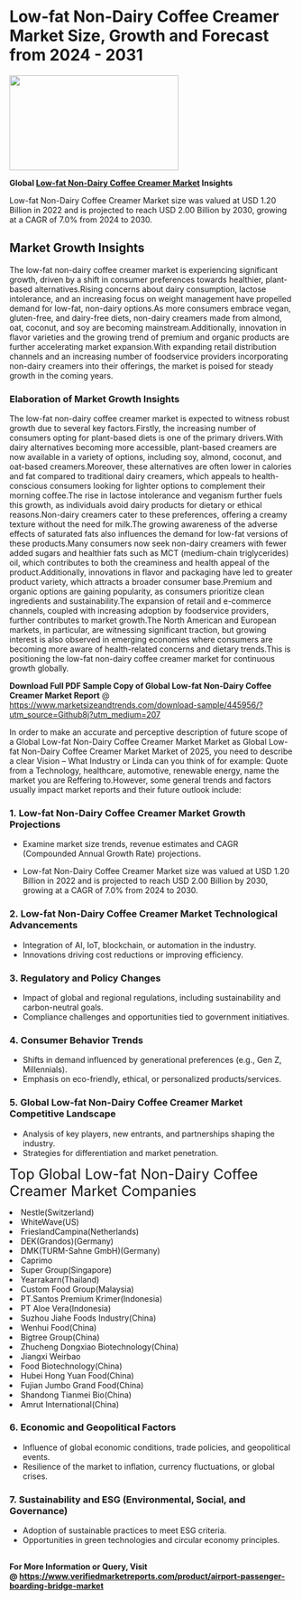 <H1>Low-fat Non-Dairy Coffee Creamer Market Size, Growth and Forecast from 2024 - 2031</H1><img class="aligncenter size-medium wp-image-584254" src="https://thirdeyenews.in/wp-content/uploads/2024/09/Global-Market-Research-300x168.jpeg" alt="" width="300" height="168" /><p><strong>Global&nbsp;<a href="https://www.marketsizeandtrends.com/download-sample/445956/?utm_source=Github8j?utm_medium=207">Low-fat Non-Dairy Coffee Creamer Market</a> Insights</strong></p><p>Low-fat Non-Dairy Coffee Creamer Market size was valued at USD 1.20 Billion in 2022 and is projected to reach USD 2.00 Billion by 2030, growing at a CAGR of 7.0% from 2024 to 2030.</p><p><h2>Market Growth Insights</h2> The low-fat non-dairy coffee creamer market is experiencing significant growth, driven by a shift in consumer preferences towards healthier, plant-based alternatives.Rising concerns about dairy consumption, lactose intolerance, and an increasing focus on weight management have propelled demand for low-fat, non-dairy options.As more consumers embrace vegan, gluten-free, and dairy-free diets, non-dairy creamers made from almond, oat, coconut, and soy are becoming mainstream.Additionally, innovation in flavor varieties and the growing trend of premium and organic products are further accelerating market expansion.With expanding retail distribution channels and an increasing number of foodservice providers incorporating non-dairy creamers into their offerings, the market is poised for steady growth in the coming years. <h3>Elaboration of Market Growth Insights</h3> The low-fat non-dairy coffee creamer market is expected to witness robust growth due to several key factors.Firstly, the increasing number of consumers opting for plant-based diets is one of the primary drivers.With dairy alternatives becoming more accessible, plant-based creamers are now available in a variety of options, including soy, almond, coconut, and oat-based creamers.Moreover, these alternatives are often lower in calories and fat compared to traditional dairy creamers, which appeals to health-conscious consumers looking for lighter options to complement their morning coffee.The rise in lactose intolerance and veganism further fuels this growth, as individuals avoid dairy products for dietary or ethical reasons.Non-dairy creamers cater to these preferences, offering a creamy texture without the need for milk.The growing awareness of the adverse effects of saturated fats also influences the demand for low-fat versions of these products.Many consumers now seek non-dairy creamers with fewer added sugars and healthier fats such as MCT (medium-chain triglycerides) oil, which contributes to both the creaminess and health appeal of the product.Additionally, innovations in flavor and packaging have led to greater product variety, which attracts a broader consumer base.Premium and organic options are gaining popularity, as consumers prioritize clean ingredients and sustainability.The expansion of retail and e-commerce channels, coupled with increasing adoption by foodservice providers, further contributes to market growth.The North American and European markets, in particular, are witnessing significant traction, but growing interest is also observed in emerging economies where consumers are becoming more aware of health-related concerns and dietary trends.This is positioning the low-fat non-dairy coffee creamer market for continuous growth globally.</p><p><span class=""><strong>Download Full PDF Sample Copy of Global Low-fat Non-Dairy Coffee Creamer Market Report</strong> @ <a href="https://www.marketsizeandtrends.com/download-sample/445956/?utm_source=Github8j?utm_medium=207" target="_blank">https://www.marketsizeandtrends.com/download-sample/445956/?utm_source=Github8j?utm_medium=207</a></span></p><p>In order to make an accurate and perceptive description of future scope of a Global&nbsp;Low-fat Non-Dairy Coffee Creamer Market Market as Global&nbsp;Low-fat Non-Dairy Coffee Creamer Market Market of 2025, you need to describe a clear Vision &ndash; What Industry or Linda can you think of for example: Quote from a Technology, healthcare, automotive, renewable energy, name the market you are Reffering to.However, some general trends and factors usually impact market reports and their future outlook include:</p><h3>1.&nbsp;<strong>Low-fat Non-Dairy Coffee Creamer Market Growth Projections</strong></h3><ul><li>Examine market size trends, revenue estimates and CAGR (Compounded Annual Growth Rate) projections.</li><li><p>Low-fat Non-Dairy Coffee Creamer Market size was valued at USD 1.20 Billion in 2022 and is projected to reach USD 2.00 Billion by 2030, growing at a CAGR of 7.0% from 2024 to 2030.</p></li></ul><h3>2.&nbsp;<strong>Low-fat Non-Dairy Coffee Creamer Market Technological Advancements</strong></h3><ul><li>Integration of AI, IoT, blockchain, or automation in the industry.</li><li>Innovations driving cost reductions or improving efficiency.</li></ul><h3>3.&nbsp;<strong>Regulatory and Policy Changes</strong></h3><ul><li>Impact of global and regional regulations, including sustainability and carbon-neutral goals.</li><li>Compliance challenges and opportunities tied to government initiatives.</li></ul><h3>4.&nbsp;<strong>Consumer Behavior Trends</strong></h3><ul><li>Shifts in demand influenced by generational preferences (e.g., Gen Z, Millennials).</li><li>Emphasis on eco-friendly, ethical, or personalized products/services.</li></ul><h3>5.&nbsp;<strong>Global Low-fat Non-Dairy Coffee Creamer Market Competitive Landscape</strong></h3><ul><li>Analysis of key players, new entrants, and partnerships shaping the industry.</li><li>Strategies for differentiation and market penetration.</li></ul><p data-pm-slice="1 1 []"><span style="color: inherit; font-family: inherit; font-size: 25px;">Top Global Low-fat Non-Dairy Coffee Creamer Market Companies</span></p><div class="" data-test-id=""><p><li>Nestle(Switzerland)</li><li> WhiteWave(US)</li><li> FrieslandCampina(Netherlands)</li><li> DEK(Grandos)(Germany)</li><li> DMK(TURM-Sahne GmbH)(Germany)</li><li> Caprimo</li><li> Super Group(Singapore)</li><li> Yearrakarn(Thailand)</li><li> Custom Food Group(Malaysia)</li><li> PT.Santos Premium Krimer(Indonesia)</li><li> PT Aloe Vera(Indonesia)</li><li> Suzhou Jiahe Foods Industry(China)</li><li> Wenhui Food(China)</li><li> Bigtree Group(China)</li><li> Zhucheng Dongxiao Biotechnology(China)</li><li> Jiangxi Weirbao</li><li> Food Biotechnology(China)</li><li> Hubei Hong Yuan Food(China)</li><li> Fujian Jumbo Grand Food(China)</li><li> Shandong Tianmei Bio(China)</li><li> Amrut International(China)</li></p></div><h3>6.&nbsp;<strong>Economic and Geopolitical Factors</strong></h3><ul><li>Influence of global economic conditions, trade policies, and geopolitical events.</li><li>Resilience of the market to inflation, currency fluctuations, or global crises.</li></ul><h3>7.&nbsp;<strong>Sustainability and ESG (Environmental, Social, and Governance)</strong></h3><ul><li>Adoption of sustainable practices to meet ESG criteria.</li><li>Opportunities in green technologies and circular economy principles.</li></ul><h2><strong style="font-size: 14px;">For More Information or Query, Visit @&nbsp;</strong><a style="background-color: #ffffff; font-size: 14px;" href="https://www.marketsizeandtrends.com/report/low-fat-non-dairy-coffee-creamer-market/" target="_blank">https://www.verifiedmarketreports.com/product/airport-passenger-boarding-bridge-market</a></h2>